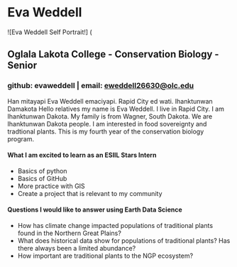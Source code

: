 # Eva Weddell 
![Eva Weddell Self Portrait!] (
## Oglala Lakota College - Conservation Biology - Senior 
### github: evaweddell | email: eweddell26630@olc.edu 
Han mitayapi Eva Weddell emaciyapi. Rapid City ed wati. Ihanktunwan Damakota
Hello relatives my name is Eva Weddell. I live in Rapid City. I am Ihanktunwan Dakota. 
My family is from Wagner, South Dakota. We are Ihanktunwan Dakota people. I am interested in food sovereignty and tradtional plants. 
This is my fourth year of the conservation biology program. 
#### What I am excited to learn as an ESIIL Stars Intern
- Basics of python
- Basics of GitHub
- More practice with GIS
- Create a project that is relevant to my community
#### **Questions** I would like to answer using **Earth Data Science**
- How has climate change impacted populations of traditional plants found in the Northern Great Plains?
- What does historical data show for populations of traditional plants? Has there always been a limited abundance?
- How important are traditional plants to the NGP ecosystem?
